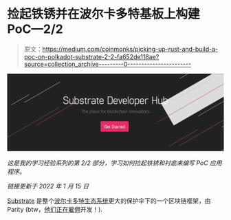 # 捡起铁锈并在波尔卡多特基板上构建 PoC—2/2

> 原文：<https://medium.com/coinmonks/picking-up-rust-and-build-a-poc-on-polkadot-substrate-2-2-fa652de118ae?source=collection_archive---------0----------------------->

![](img/46b3cbfa2015861e063ba04eb47fad29.png)

*这是我的学习经验系列的第 2/2 部分，学习如何捡起铁锈和衬底来编写 PoC 应用程序。*

*链接更新于 2022 年 1 月 15 日*

[Substrate](https://substrate.io/) 是整个[波尔卡多特生态系统](https://polkadot.network/)更大的保护伞下的一个区块链框架，由 Parity (btw，[他们正在雇佣](https://www.parity.io/jobs/#jobboard)开发！).